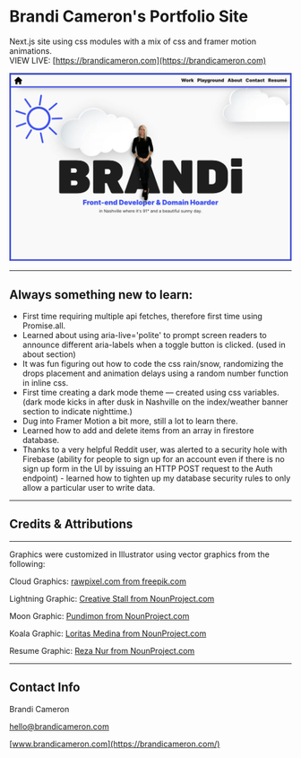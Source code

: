 # Brandi Cameron's Portfolio Site

Next.js site using css modules with a mix of css and framer motion animations.  
VIEW LIVE: [https://brandicameron.com](https://brandicameron.com)

![App Screenshot](/public/images/screenshot.png)

---

## Always something new to learn:

- First time requiring multiple api fetches, therefore first time using Promise.all.
- Learned about using aria-live='polite' to prompt screen readers to announce different aria-labels when a toggle button is clicked. (used in about section)
- It was fun figuring out how to code the css rain/snow, randomizing the drops placement and animation delays using a random number function in inline css.
- First time creating a dark mode theme — created using css variables. (dark mode kicks in after dusk in Nashville on the index/weather banner section to indicate nighttime.)
- Dug into Framer Motion a bit more, still a lot to learn there.
- Learned how to add and delete items from an array in firestore database.
- Thanks to a very helpful Reddit user, was alerted to a security hole with Firebase (ability for people to sign up for an account even if there is no sign up form in the UI by issuing an HTTP POST request to the Auth endpoint) - learned how to tighten up my database security rules to only allow a particular user to write data.

---

## Credits & Attributions

---

Graphics were customized in Illustrator using vector graphics from the following:

Cloud Graphics: [rawpixel.com from freepik.com](https://www.freepik.com/free-vector/cloud-sticker-clipart-vector-set-3d-design_18705177.htm#page=2&query=3d%20clouds&position=9&from_view=search)

Lightning Graphic: [Creative Stall from NounProject.com](https://thenounproject.com/icon/lightning-133080/)

Moon Graphic: [Pundimon from NounProject.com](https://thenounproject.com/icon/moon-1020842/)

Koala Graphic: [Loritas Medina from NounProject.com](https://thenounproject.com/icon/koala-3717149/)

Resume Graphic: [Reza Nur from NounProject.com](https://thenounproject.com/icon/resume-4391860/)

---

## Contact Info

Brandi Cameron

[hello@brandicameron.com](mailto:hello@brandicameron.com)

[www.brandicameron.com](https://brandicameron.com/)
